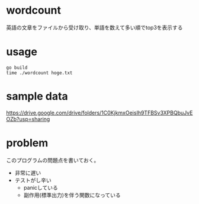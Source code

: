 # wordcount
英語の文章をファイルから受け取り、単語を数えて多い順でtop3を表示する

# usage
```shell script
go build
time ./wordcount hoge.txt
```

# sample data
https://drive.google.com/drive/folders/1C0KjkmxOeisIh9TFBSv3XPBQbuJvEOZb?usp=sharing

# problem
このプログラムの問題点を書いておく。
- 非常に遅い
- テストがし辛い
  - panicしている
  - 副作用(標準出力)を伴う関数になっている
